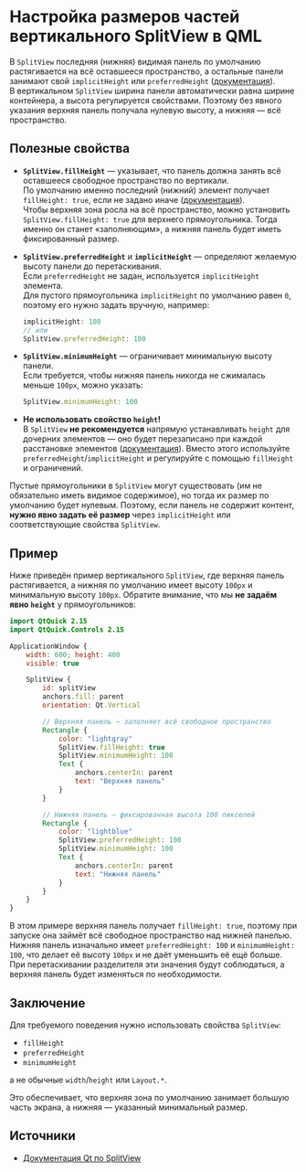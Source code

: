 
# Настройка размеров частей вертикального SplitView в QML

В `SplitView` последняя (нижняя) видимая панель по умолчанию растягивается на всё оставшееся пространство, а остальные панели занимают свой `implicitHeight` или `preferredHeight` ([документация](https://doc.qt.io)).  
В вертикальном `SplitView` ширина панели автоматически равна ширине контейнера, а высота регулируется свойствами. Поэтому без явного указания верхняя панель получала нулевую высоту, а нижняя — всё пространство.

## Полезные свойства

- **`SplitView.fillHeight`** — указывает, что панель должна занять всё оставшееся свободное пространство по вертикали.  
  По умолчанию именно последний (нижний) элемент получает `fillHeight: true`, если не задано иначе ([документация](https://doc.qt.io)).  
  Чтобы верхняя зона росла на всё пространство, можно установить `SplitView.fillHeight: true` для верхнего прямоугольника. Тогда именно он станет «заполняющим», а нижняя панель будет иметь фиксированный размер.

- **`SplitView.preferredHeight`** и **`implicitHeight`** — определяют желаемую высоту панели до перетаскивания.  
  Если `preferredHeight` не задан, используется `implicitHeight` элемента.  
  Для пустого прямоугольника `implicitHeight` по умолчанию равен `0`, поэтому его нужно задать вручную, например:

  ```qml
  implicitHeight: 100
  // или
  SplitView.preferredHeight: 100
  ```

- **`SplitView.minimumHeight`** — ограничивает минимальную высоту панели.  
  Если требуется, чтобы нижняя панель никогда не сжималась меньше `100px`, можно указать:

  ```qml
  SplitView.minimumHeight: 100
  ```

- **Не использовать свойство `height`!**  
  В `SplitView` **не рекомендуется** напрямую устанавливать `height` для дочерних элементов — оно будет перезаписано при каждой расстановке элементов ([документация](https://doc.qt.io)). Вместо этого используйте `preferredHeight`/`implicitHeight` и регулируйте с помощью `fillHeight` и ограничений.

Пустые прямоугольники в `SplitView` могут существовать (им не обязательно иметь видимое содержимое), но тогда их размер по умолчанию будет нулевым. Поэтому, если панель не содержит контент, **нужно явно задать её размер** через `implicitHeight` или соответствующие свойства `SplitView`.

## Пример

Ниже приведён пример вертикального `SplitView`, где верхняя панель растягивается, а нижняя по умолчанию имеет высоту `100px` и минимальную высоту `100px`. Обратите внимание, что мы **не задаём явно `height`** у прямоугольников:

```qml
import QtQuick 2.15
import QtQuick.Controls 2.15

ApplicationWindow {
    width: 600; height: 400
    visible: true

    SplitView {
        id: splitView
        anchors.fill: parent
        orientation: Qt.Vertical

        // Верхняя панель — заполняет всё свободное пространство
        Rectangle {
            color: "lightgray"
            SplitView.fillHeight: true
            SplitView.minimumHeight: 100
            Text {
                anchors.centerIn: parent
                text: "Верхняя панель"
            }
        }

        // Нижняя панель — фиксированная высота 100 пикселей
        Rectangle {
            color: "lightblue"
            SplitView.preferredHeight: 100
            SplitView.minimumHeight: 100
            Text {
                anchors.centerIn: parent
                text: "Нижняя панель"
            }
        }
    }
}
```

В этом примере верхняя панель получает `fillHeight: true`, поэтому при запуске она займёт всё свободное пространство над нижней панелью.  
Нижняя панель изначально имеет `preferredHeight: 100` и `minimumHeight: 100`, что делает её высоту `100px` и не даёт уменьшить её ещё больше. При перетаскивании разделителя эти значения будут соблюдаться, а верхняя панель будет изменяться по необходимости.

## Заключение

Для требуемого поведения нужно использовать свойства `SplitView`:

- `fillHeight`
- `preferredHeight`
- `minimumHeight`

а не обычные `width`/`height` или `Layout.*`.

Это обеспечивает, что верхняя зона по умолчанию занимает большую часть экрана, а нижняя — указанный минимальный размер.

## Источники

- [Документация Qt по SplitView](https://doc.qt.io)
